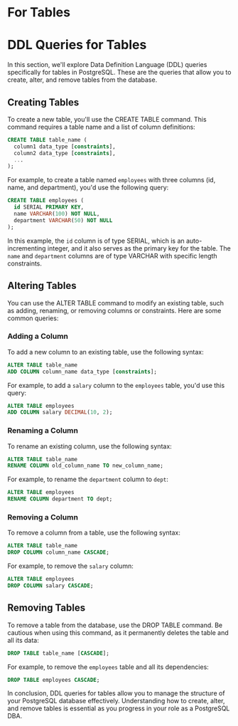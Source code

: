 # For Tables

# DDL Queries for Tables

In this section, we'll explore Data Definition Language (DDL) queries specifically for tables in PostgreSQL. These are the queries that allow you to create, alter, and remove tables from the database.

## Creating Tables

To create a new table, you'll use the CREATE TABLE command. This command requires a table name and a list of column definitions:

```sql
CREATE TABLE table_name (
  column1 data_type [constraints],
  column2 data_type [constraints],
  ...
);
```

For example, to create a table named `employees` with three columns (id, name, and department), you'd use the following query:

```sql
CREATE TABLE employees (
  id SERIAL PRIMARY KEY,
  name VARCHAR(100) NOT NULL,
  department VARCHAR(50) NOT NULL
);
```

In this example, the `id` column is of type SERIAL, which is an auto-incrementing integer, and it also serves as the primary key for the table. The `name` and `department` columns are of type VARCHAR with specific length constraints.

## Altering Tables

You can use the ALTER TABLE command to modify an existing table, such as adding, renaming, or removing columns or constraints. Here are some common queries:

### Adding a Column

To add a new column to an existing table, use the following syntax:

```sql
ALTER TABLE table_name
ADD COLUMN column_name data_type [constraints];
```

For example, to add a `salary` column to the `employees` table, you'd use this query:

```sql
ALTER TABLE employees
ADD COLUMN salary DECIMAL(10, 2);
```

### Renaming a Column

To rename an existing column, use the following syntax:

```sql
ALTER TABLE table_name
RENAME COLUMN old_column_name TO new_column_name;
```

For example, to rename the `department` column to `dept`:

```sql
ALTER TABLE employees
RENAME COLUMN department TO dept;
```

### Removing a Column

To remove a column from a table, use the following syntax:

```sql
ALTER TABLE table_name
DROP COLUMN column_name CASCADE;
```

For example, to remove the `salary` column:

```sql
ALTER TABLE employees
DROP COLUMN salary CASCADE;
```

## Removing Tables

To remove a table from the database, use the DROP TABLE command. Be cautious when using this command, as it permanently deletes the table and all its data:

```sql
DROP TABLE table_name [CASCADE];
```

For example, to remove the `employees` table and all its dependencies:

```sql
DROP TABLE employees CASCADE;
```

In conclusion, DDL queries for tables allow you to manage the structure of your PostgreSQL database effectively. Understanding how to create, alter, and remove tables is essential as you progress in your role as a PostgreSQL DBA.